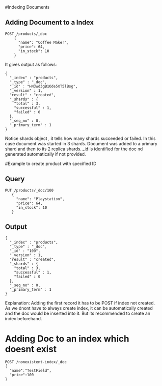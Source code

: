 #Indexing Documents

## Adding Document to a Index
```
POST /products/_doc
    {
      "name": "Coffee Maker",
      "price": 64,
      "in_stock": 10
    }
```
It gives output as follows:
```
{
  "_index" : "products",
  "_type" : "_doc",
  "_id" : "HN3wd3gB1Ode5XT5lBsg",
  "_version" : 1,
  "result" : "created",
  "_shards" : {
    "total" : 3,
    "successful" : 1,
    "failed" : 0
  },
  "_seq_no" : 0,
  "_primary_term" : 1
}
```
Notice shards object , it tells how many shards succeeded or failed. In this case document was started in 3 shards.
Document was added to a primary shard and then to its 2 replica shards.
_id is identified for the doc nd generated automatically if not provided.

#Example to create product with specified ID
## Query
```
PUT /products/_doc/100
   {
     "name": "Playstation",
     "price": 64,
     "in_stock": 10
   }
```

## Output
```
{
  "_index" : "products",
  "_type" : "_doc",
  "_id" : "100",
  "_version" : 1,
  "result" : "created",
  "_shards" : {
    "total" : 3,
    "successful" : 1,
    "failed" : 0
  },
  "_seq_no" : 0,
  "_primary_term" : 1
}

```

Explanation: Adding the first record it has to be POST if index not created. As we dnont have to always create index,
it can be automatically created and the doc would be inserted into it. But its recommended to create an index beforehand.

# Adding Doc to an index which doesnt exist
```
POST /nonexistent-index/_doc
{
  "name":"TestField",
  "price":100
}
```


